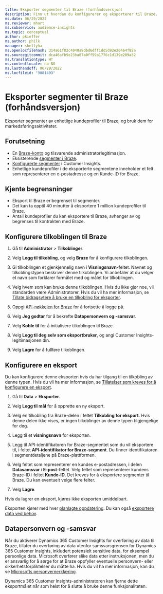 ```yaml
---
title: Eksporter segmenter til Braze (forhåndsversjon)
description: Finn ut hvordan du konfigurerer og eksporterer til Braze.
ms.date: 06/29/2022
ms.reviewer: mhart
ms.subservice: audience-insights
ms.topic: conceptual
author: pkieffer
ms.author: philk
manager: shellyha
ms.openlocfilehash: 314a61f82c4040a8dbd6dff1dd5d92e20464f82a
ms.sourcegitcommit: dca46afb9e23ba87a0ff59a1776c1d139e209a32
ms.translationtype: HT
ms.contentlocale: nb-NO
ms.lasthandoff: 06/29/2022
ms.locfileid: "9081493"
---
```

# <a name="export-segments-to-braze-preview"></a>Eksporter segmenter til Braze (forhåndsversjon)

Eksporter segmenter av enhetlige kundeprofiler til Braze, og bruk dem for markedsføringsaktiviteter.

## <a name="prerequisites"></a>Forutsetning

- En [Braze-konto](https://www.braze.com/) og tilsvarende administratorlegitimasjon.
- Eksisterende [segmenter i Braze](https://www.braze.com/docs/user_guide/engagement_tools/segments/creating_a_segment/).
- [Konfigurerte segmenter](segments.md) i Customer Insights.
- Enhetlige kundeprofiler i de eksporterte segmentene inneholder et felt som representerer en e-postadresse og en Kunde-ID for Braze.

## <a name="known-limitations"></a>Kjente begrensninger

- Eksport til Braze er begrenset til segmenter.
- Det kan ta opptil 40 minutter å eksportere 1 million kundeprofiler til Braze.
- Antall kundeprofiler du kan eksportere til Braze, avhenger av og begrenses til kontrakten med Braze.

## <a name="set-up-connection-to-braze"></a>Konfigurere tilkoblingen til Braze

1. Gå til **Administrator** > **Tilkoblinger**.

1. Velg **Legg til tilkobling**, og velg **Braze** for å konfigurere tilkoblingen.

1. Gi tilkoblingen et gjenkjennelig navn i **Visningsnavn**-feltet. Navnet og tilkoblingstypen beskriver denne tilkoblingen. Vi anbefaler at du velger et navn som forklarer formålet med og målet for tilkoblingen.

1. Velg hvem som kan bruke denne tilkoblingen. Hvis du ikke gjør noe, vil standarden være Administratorer. Hvis du vil ha mer informasjon, se [Tillate bidragsytere å bruke en tilkobling for eksporter](connections.md#allow-contributors-to-use-a-connection-for-exports).

1. Oppgi [API-nøkkelen for Braze](https://www.braze.com/docs/api/basics/) for å fortsette å logge på.

1. Velg **Jeg godtar** for å bekrefte **Datapersonvern og -samsvar**.

1. Velg **Koble til** for å initialisere tilkoblingen til Braze.

1. Velg **Legg til deg selv som eksportbruker**, og angi Customer Insights-legitimasjonen din.

1. Velg **Lagre** for å fullføre tilkoblingen.

## <a name="configure-an-export"></a>Konfigurere en eksport

Du kan konfigurere denne eksporten hvis du har tilgang til en tilkobling av denne typen. Hvis du vil ha mer informasjon, se [Tillatelser som kreves for å konfigurere en eksport](export-destinations.md#set-up-a-new-export).

1. Gå til **Data** > **Eksporter**.

1. Velg **Legg til mål** for å opprette en ny eksport.

1. Velg en tilkobling fra Braze-delen i feltet **Tilkobling for eksport**. Hvis denne delen ikke vises, er ingen tilkoblinger av denne typen tilgjengelige for deg.  

1. Legg til et **visningsnavn** for eksporten.

1. Legg til API-identifikatoren for Braze-segmentet som du vil eksportere til, i feltet **API-identifikator for Braze-segment**. Du finner identifikatoren i segmentdetaljene på Braze-plattformen.

1. Velg feltet som representerer en kundes e-postadressen, i delen **Datasamsvar** i **E-post**-feltet. Velg feltet som representerer kundens Braze-ID i feltet **Kunde-ID**. Det kreves for å eksportere segmenter til Braze. Du kan eventuelt velge flere felter.

1. Velg **Lagre**.

Hvis du lagrer en eksport, kjøres ikke eksporten umiddelbart.

Eksporten kjører med hver [planlagte oppdatering](system.md#schedule-tab). Du kan også [eksportere data ved behov](export-destinations.md#run-exports-on-demand). 


## <a name="data-privacy-and-compliance"></a>Datapersonvern og -samsvar

Når du aktiverer Dynamics 365 Customer Insights for overføring av data til Braze, tillater du overføring av data utenfor samsvarsgrensen for Dynamics 365 Customer Insights, inkludert potensielt sensitive data, for eksempel personlige data. Microsoft overfører slike data etter instruksjonen, men du er ansvarlig for å sørge for at Braze oppfyller eventuelle personvern- eller sikkerhetsforpliktelser du måtte ha. Hvis du vil ha mer informasjon, kan du se [Microsofts personvernerklæring](https://go.microsoft.com/fwlink/?linkid=396732).

Dynamics 365 Customer Insights-administratoren kan fjerne dette eksportmålet når som helst for å slutte å bruke denne funksjonaliteten.
